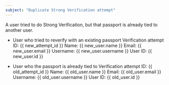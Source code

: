 ```yaml
---
subject: "Duplicate Strong Verification attempt"
---
```


A user tried to do Strong Verification, but that passport is already tied to another user.

* User who tried to reverify with an existing passport
Verification attempt ID: {{ new_attempt_id }}
Name: {{ new_user.name }}
Email: {{ new_user.email }}
Username: {{ new_user.username }}
User ID: {{ new_user.id }}


* User who the passport is already tied to
Verification attempt ID: {{ old_attempt_id }}
Name: {{ old_user.name }}
Email: {{ old_user.email }}
Username: {{ old_user.username }}
User ID: {{ old_user.id }}
